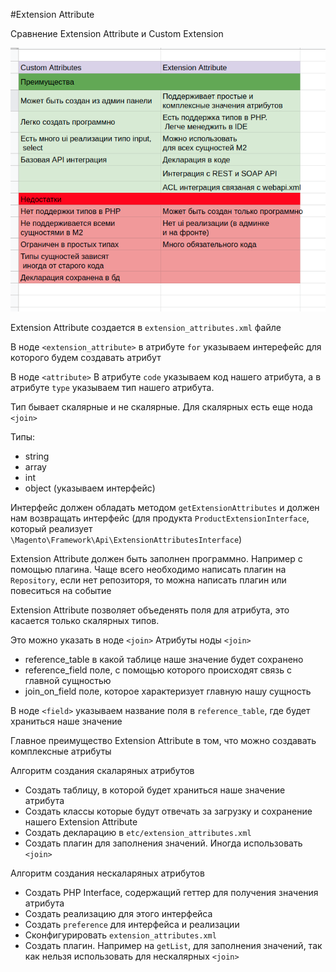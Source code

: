 #Extension Attribute

Сравнение Extension Attribute и Custom Extension

![Alt text](./extension_attribute.png?raw=true "ea")

Extension Attribute создается в `extension_attributes.xml` файле

В нодe `<extension_attribute>` в атрибуте `for` указываем интерефейс для которого будем создавать атрибут

В ноде `<attribute>`
В атрибуте `code`  указываем код нашего атрибута, а в атрибуте `type` указываем тип нашего атрибута.

Тип бывает скалярные и не скалярные. Для скалярных есть еще нода `<join>`

Типы:

- string
- array
- int
- object (указываем интерфейс)

Интерфейс должен обладать методом `getExtensionAttributes` и должен нам возвращать интерфейс (для продукта `ProductExtensionInterface`, который реализует  `\Magento\Framework\Api\ExtensionAttributesInterface`)

Extension Attribute должен быть заполнен программно. Например с помощью плагина. Чаще всего необходимо написать плагин на `Repository`, если нет репозиторя, то можна написать плагин или повеситься на событие

Extension Attribute позволяет объеденять поля для атрибута, это касается только скалярных типов.

Это можно указать в ноде `<join>`
Атрибуты ноды `<join>`

- reference_table в какой таблице наше значение будет сохранено
- reference_field поле, с помощью которого происходят связь с главной сущностью
- join_on_field поле, которое характеризует главную нашу сущность

В ноде `<field>` указываем название поля в `reference_table`, где будет храниться наше значение

Главное преимущество Extension Attribute в том, что можно создавать комплексные атрибуты

Алгоритм создания скаларяных атрибутов

- Создать таблицу, в которой будет храниться наше значение атрибута
- Создать классы которые будут отвечать за загрузку и сохранение нашего Extension Attribute
- Создать декларацию в  `etc/extension_attributes.xml`
- Создать плагин для заполнения значений. Иногда использовать `<join>`

Алгоритм создания  нескаларяных атрибутов

- Создать PHP Interface, содержащий геттер для получения значения атрибута
- Создать реализацию для этого интерфейса
- Создать `preference` для интерфейса и реализации
- Сконфигурировать `extension_attributes.xml`
- Создать плагин. Например на `getList`, для заполнения значений, так как нельзя использовать для нескалярных `<join>`



